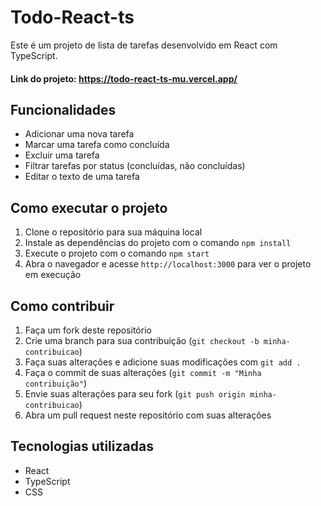 # Todo-React-ts

Este é um projeto de lista de tarefas desenvolvido em React com TypeScript.

#### Link do projeto: https://todo-react-ts-mu.vercel.app/

## Funcionalidades

- Adicionar uma nova tarefa
- Marcar uma tarefa como concluída
- Excluir uma tarefa
- Filtrar tarefas por status (concluídas, não concluídas)
- Editar o texto de uma tarefa

## Como executar o projeto

1. Clone o repositório para sua máquina local
2. Instale as dependências do projeto com o comando `npm install`
3. Execute o projeto com o comando `npm start`
4. Abra o navegador e acesse `http://localhost:3000` para ver o projeto em execução

## Como contribuir

1. Faça um fork deste repositório
2. Crie uma branch para sua contribuição (`git checkout -b minha-contribuicao`)
3. Faça suas alterações e adicione suas modificações com `git add .`
4. Faça o commit de suas alterações (`git commit -m "Minha contribuição"`)
5. Envie suas alterações para seu fork (`git push origin minha-contribuicao`)
6. Abra um pull request neste repositório com suas alterações

## Tecnologias utilizadas

- React
- TypeScript
- CSS
